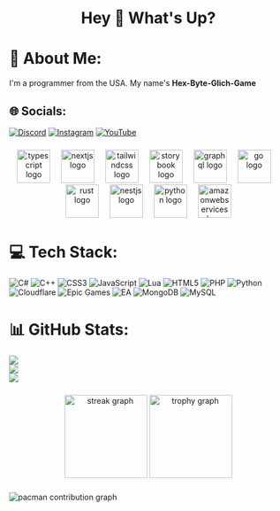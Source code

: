 <h1 align="center">Hey 👋 What's Up?</h1>

###

# 💫 About Me:
I'm a programmer from the USA. My name's **Hex-Byte-Glich-Game**  

###

## 🌐 Socials:
[![Discord](https://img.shields.io/badge/Discord-%237289DA.svg?logo=discord&logoColor=white)](https://discord.gg/5q4VWUQ9B4) 
[![Instagram](https://img.shields.io/badge/Instagram-%23E4405F.svg?logo=Instagram&logoColor=white)](https://instagram.com/puthpolin) 
[![YouTube](https://img.shields.io/badge/YouTube-%23FF0000.svg?logo=YouTube&logoColor=white)](https://youtube.com/@puthpolin728)  

###

<div align="center">
  <img src="https://skillicons.dev/icons?i=ts" height="60" alt="typescript logo"  />
  <img width="12" />
  <img src="https://skillicons.dev/icons?i=nextjs" height="60" alt="nextjs logo"  />
  <img width="12" />
  <img src="https://skillicons.dev/icons?i=tailwind" height="60" alt="tailwindcss logo"  />
  <img width="12" />
  <img src="https://cdn.jsdelivr.net/gh/devicons/devicon/icons/storybook/storybook-original.svg" height="60" alt="storybook logo"  />
  <img width="12" />
  <img src="https://skillicons.dev/icons?i=graphql" height="60" alt="graphql logo"  />
  <img width="12" />
  <img src="https://skillicons.dev/icons?i=go" height="60" alt="go logo"  />
  <img width="12" />
  <img src="https://skillicons.dev/icons?i=rust" height="60" alt="rust logo"  />
  <img width="12" />
  <img src="https://skillicons.dev/icons?i=nestjs" height="60" alt="nestjs logo"  />
  <img width="12" />
  <img src="https://skillicons.dev/icons?i=py" height="60" alt="python logo"  />
  <img width="12" />
  <img src="https://skillicons.dev/icons?i=aws" height="60" alt="amazonwebservices logo"  />
</div>

###

# 💻 Tech Stack:
![C#](https://img.shields.io/badge/c%23-%23239120.svg?style=for-the-badge&logo=csharp&logoColor=white) 
![C++](https://img.shields.io/badge/c++-%2300599C.svg?style=for-the-badge&logo=c%2B%2B&logoColor=white) 
![CSS3](https://img.shields.io/badge/css3-%231572B6.svg?style=for-the-badge&logo=css3&logoColor=white) 
![JavaScript](https://img.shields.io/badge/javascript-%23323330.svg?style=for-the-badge&logo=javascript&logoColor=%23F7DF1E) 
![Lua](https://img.shields.io/badge/lua-%232C2D72.svg?style=for-the-badge&logo=lua&logoColor=white) 
![HTML5](https://img.shields.io/badge/html5-%23E34F26.svg?style=for-the-badge&logo=html5&logoColor=white) 
![PHP](https://img.shields.io/badge/php-%23777BB4.svg?style=for-the-badge&logo=php&logoColor=white) 
![Python](https://img.shields.io/badge/python-3670A0?style=for-the-badge&logo=python&logoColor=ffdd54) 
![Cloudflare](https://img.shields.io/badge/Cloudflare-F38020?style=for-the-badge&logo=Cloudflare&logoColor=white) 
![Epic Games](https://img.shields.io/badge/epicgames-%23313131.svg?style=for-the-badge&logo=epicgames&logoColor=white) 
![EA](https://img.shields.io/badge/ea-%23000000.svg?style=for-the-badge&logo=ea&logoColor=white) 
![MongoDB](https://img.shields.io/badge/MongoDB-%234ea94b.svg?style=for-the-badge&logo=mongodb&logoColor=white) 
![MySQL](https://img.shields.io/badge/mysql-4479A1.svg?style=for-the-badge&logo=mysql&logoColor=white)  

###

# 📊 GitHub Stats:
![](https://github-readme-stats.vercel.app/api?username=Hex-byte-glich-game&theme=moltack&hide_border=false&include_all_commits=false&count_private=false)<br/>
![](https://github-readme-streak-stats.herokuapp.com/?user=Hex-byte-glich-game&theme=moltack&hide_border=false)<br/>
![](https://github-readme-stats.vercel.app/api/top-langs/?username=Hex-byte-glich-game&theme=moltack&hide_border=false&include_all_commits=false&count_private=false&layout=compact)  

###

<div align="center">
  <img src="https://streak-stats.demolab.com?user=Hex-byte-glich-game&locale=en&mode=daily&theme=dracula&hide_border=false&border_radius=5&order=3" height="150" alt="streak graph"  />
  <img src="https://github-profile-trophy.vercel.app?username=Hex-byte-glich-game&theme=dracula&column=-1&row=1&margin-w=8&margin-h=8&no-bg=false&no-frame=false&order=4" height="150" alt="trophy graph"  />
</div>

###

<picture>
  <source media="(prefers-color-scheme: dark)" srcset="https://raw.githubusercontent.com/Hex-byte-glich-game/Hex-byte-glich-game/output/pacman-contribution-graph-dark.svg">
  <source media="(prefers-color-scheme: light)" srcset="https://raw.githubusercontent.com/Hex-byte-glich-game/Hex-byte-glich-game/output/pacman-contribution-graph.svg">
  <img alt="pacman contribution graph" src="https://raw.githubusercontent.com/Hex-byte-glich-game/Hex-byte-glich-game/output/pacman-contribution-graph.svg">
</picture>
